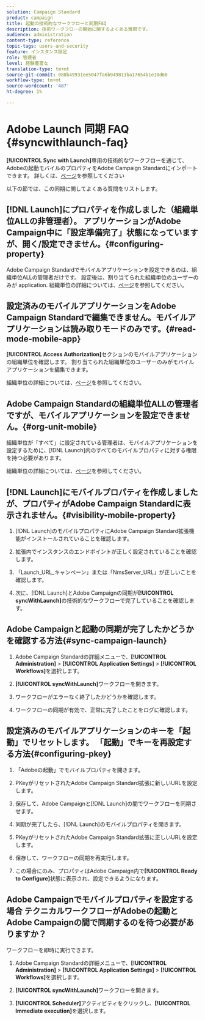 ```yaml
---
solution: Campaign Standard
product: campaign
title: 起動の技術的なワークフローと同期FAQ
description: 技術ワークフローの開始に関するよくある質問です。
audience: administration
content-type: reference
topic-tags: users-and-security
feature: インスタンス設定
role: 管理者
level: 経験豊富な
translation-type: tm+mt
source-git-commit: 088b49931ee5047fa6b949813ba17654b1e10d60
workflow-type: tm+mt
source-wordcount: '487'
ht-degree: 1%

---
```



# Adobe Launch 同期 FAQ {#syncwithlaunch-faq}

**[!UICONTROL Sync with Launch]**&#x200B;専用の技術的なワークフローを通じて、Adobeの起動モバイルのプロパティをAdobe Campaign Standardにインポートできます。 詳しくは、[ページ](../../administration/using/technical-workflows.md)を参照してください

以下の節では、この同期に関してよくある質問をリストします。

## [!DNL Launch]にプロパティを作成しました（組織単位ALLの非管理者）。 アプリケーションがAdobe Campaign中に「設定準備完了」状態になっていますが、開く/設定できません。{#configuring-property}

Adobe Campaign Standardでモバイルアプリケーションを設定できるのは、組織単位ALLの管理者だけです。 設定後は、割り当てられた組織単位のユーザーのみが
application. 組織単位の詳細については、[ページ](../../administration/using/organizational-units.md)を参照してください。

## 設定済みのモバイルアプリケーションをAdobe Campaign Standardで編集できません。モバイルアプリケーションは読み取りモードのみです。{#read-mode-mobile-app}

**[!UICONTROL Access Authorization]**&#x200B;セクションのモバイルアプリケーションの組織単位を確認します。 割り当てられた組織単位のユーザーのみがモバイルアプリケーションを編集できます。

組織単位の詳細については、[ページ](../../administration/using/organizational-units.md)を参照してください。

## Adobe Campaign Standardの組織単位ALLの管理者ですが、モバイルアプリケーションを設定できません。{#org-unit-mobile}

組織単位が「すべて」に設定されている管理者は、モバイルアプリケーションを設定するために、[!DNL Launch]内のすべてのモバイルプロパティに対する権限を持つ必要があります。

組織単位の詳細については、[ページ](../../administration/using/organizational-units.md)を参照してください。

## [!DNL Launch]にモバイルプロパティを作成しましたが、プロパティがAdobe Campaign Standardに表示されません。{#visibility-mobile-property}

1. [!DNL Launch]のモバイルプロパティにAdobe Campaign Standard拡張機能がインストールされていることを確認します。

1. 拡張内でインスタンスのエンドポイントが正しく設定されていることを確認します。

1. 「Launch_URL_キャンペーン」または「NmsServer_URL」が正しいことを確認します。

1. 次に、[!DNL Launch]とAdobe Campaignの同期が&#x200B;**[!UICONTROL syncWithLaunch]**&#x200B;の技術的なワークフローで完了していることを確認します。

## Adobe Campaignと起動の同期が完了したかどうかを確認する方法{#sync-campaign-launch}

1. Adobe Campaign Standardの詳細メニューで、**[!UICONTROL Administration]** > **[!UICONTROL Application Settings]** > **[!UICONTROL Workflows]**&#x200B;を選択します。

1. **[!UICONTROL syncWithLaunch]**&#x200B;ワークフローを開きます。

1. ワークフローがエラーなく終了したかどうかを確認します。

1. ワークフローの同期が有効で、正常に完了したことをログに確認します。

## 設定済みのモバイルアプリケーションのキーを「起動」でリセットします。 「起動」でキーを再設定する方法{#configuring-pkey}

1. 「Adobeの起動」でモバイルプロパティを開きます。

1. PKeyがリセットされたAdobe Campaign Standard拡張に新しいURLを設定します。

1. 保存して、Adobe Campaignと[!DNL Launch]の間でワークフローを同期させます。

1. 同期が完了したら、[!DNL Launch]のモバイルプロパティを開きます。

1. PKeyがリセットされたAdobe Campaign Standard拡張に正しいURLを設定します。

1. 保存して、ワークフローの同期を再実行します。

1. この場合にのみ、プロパティはAdobe Campaign内で&#x200B;**[!UICONTROL Ready to Configure]**&#x200B;状態に表示され、設定できるようになります。

## Adobe Campaignでモバイルプロパティを設定する場合 テクニカルワークフローがAdobeの起動とAdobe Campaignの間で同期するのを待つ必要がありますか？

ワークフローを即時に実行できます。

1. Adobe Campaign Standardの詳細メニューで、**[!UICONTROL Administration]** > **[!UICONTROL Application Settings]** > **[!UICONTROL Workflows]**&#x200B;を選択します。

1. **[!UICONTROL syncWithLaunch]**&#x200B;ワークフローを開きます。

1. **[!UICONTROL Scheduler]**&#x200B;アクティビティをクリックし、**[!UICONTROL Immediate execution]**&#x200B;を選択します。

